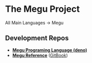 # The Megu Project
All Main Languages -> Megu  

## Development Repos
- **[Megu Programing Language (deno)](https://github.com/ProjectMegu/Megu)**
- **[Megu Reference](https://github.com/ProjectMegu/.github)** ([GitBook](https://the-megu-project.gitbook.io/main/))

